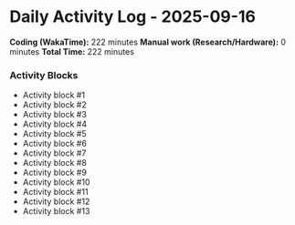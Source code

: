 # Daily Activity Log - 2025-09-16

**Coding (WakaTime):** 222 minutes
**Manual work (Research/Hardware):** 0 minutes
**Total Time:** 222 minutes

### Activity Blocks
- Activity block #1
- Activity block #2
- Activity block #3
- Activity block #4
- Activity block #5
- Activity block #6
- Activity block #7
- Activity block #8
- Activity block #9
- Activity block #10
- Activity block #11
- Activity block #12
- Activity block #13
